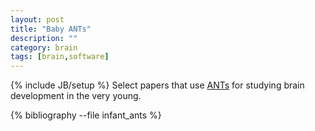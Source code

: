 ```yaml
---
layout: post
title: "Baby ANTs"
description: ""
category: brain 
tags: [brain,software]
---
```

{% include JB/setup %}
Select papers that use [ANTs](http://stnava.github.io/ANTs/) for
studying brain development in the very young.

{% bibliography --file infant_ants %}
